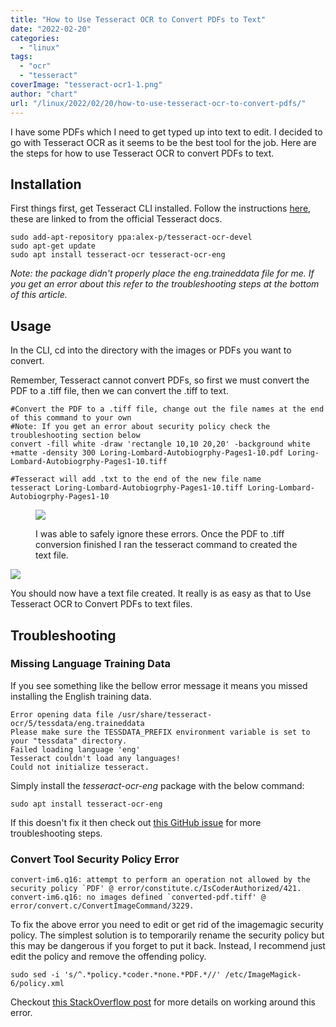 ```yaml
---
title: "How to Use Tesseract OCR to Convert PDFs to Text"
date: "2022-02-20"
categories: 
  - "linux"
tags: 
  - "ocr"
  - "tesseract"
coverImage: "tesseract-ocr1-1.png"
author: "chart"
url: "/linux/2022/02/20/how-to-use-tesseract-ocr-to-convert-pdfs/"
---
```


I have some PDFs which I need to get typed up into text to edit. I decided to go with Tesseract OCR as it seems to be the best tool for the job. Here are the steps for how to use Tesseract OCR to convert PDFs to text.

## Installation

First things first, get Tesseract CLI installed. Follow the instructions [here](https://launchpad.net/~alex-p/+archive/ubuntu/tesseract-ocr-devel), these are linked to from the official Tesseract docs.

```
sudo add-apt-repository ppa:alex-p/tesseract-ocr-devel
sudo apt-get update
sudo apt install tesseract-ocr tesseract-ocr-eng
```

_Note: the package didn't properly place the eng.traineddata file for me. If you get an error about this refer to the troubleshooting steps at the bottom of this article._

## Usage

In the CLI, cd into the directory with the images or PDFs you want to convert.

Remember, Tesseract cannot convert PDFs, so first we must convert the PDF to a .tiff file, then we can convert the .tiff to text.

```
#Convert the PDF to a .tiff file, change out the file names at the end of this command to your own
#Note: If you get an error about security policy check the troubleshooting section below
convert -fill white -draw 'rectangle 10,10 20,20' -background white +matte -density 300 Loring-Lombard-Autobiogrphy-Pages1-10.pdf Loring-Lombard-Autobiogrphy-Pages1-10.tiff

#Tesseract will add .txt to the end of the new file name
tesseract Loring-Lombard-Autobiogrphy-Pages1-10.tiff Loring-Lombard-Autobiogrphy-Pages1-10
```

<figure>

![](/images/convert-command-1024x148.png)

<figcaption>

I was able to safely ignore these errors. Once the PDF to .tiff conversion finished I ran the tesseract command to created the text file.

</figcaption>

</figure>

![](/images/tesseract-convert.gif)

You should now have a text file created. It really is as easy as that to Use Tesseract OCR to Convert PDFs to text files.

## Troubleshooting

### Missing Language Training Data

If you see something like the bellow error message it means you missed installing the English training data.

```
Error opening data file /usr/share/tesseract-ocr/5/tessdata/eng.traineddata
Please make sure the TESSDATA_PREFIX environment variable is set to your "tessdata" directory.
Failed loading language 'eng'
Tesseract couldn't load any languages!
Could not initialize tesseract.
```

Simply install the _tesseract-ocr-eng_ package with the below command:

```
sudo apt install tesseract-ocr-eng
```

If this doesn't fix it then check out [this GitHub issue](https://github.com/tesseract-ocr/tesseract/issues/221) for more troubleshooting steps.

### Convert Tool Security Policy Error

```
convert-im6.q16: attempt to perform an operation not allowed by the security policy `PDF' @ error/constitute.c/IsCoderAuthorized/421.
convert-im6.q16: no images defined `converted-pdf.tiff' @ error/convert.c/ConvertImageCommand/3229.
```

To fix the above error you need to edit or get rid of the imagemagic security policy. The simplest solution is to temporarily rename the security policy but this may be dangerous if you forget to put it back. Instead, I recommend just edit the policy and remove the offending policy.

```
sudo sed -i 's/^.*policy.*coder.*none.*PDF.*//' /etc/ImageMagick-6/policy.xml
```

Checkout [this StackOverflow post](https://stackoverflow.com/questions/52861946/imagemagick-not-authorized-to-convert-pdf-to-an-image) for more details on working around this error.
